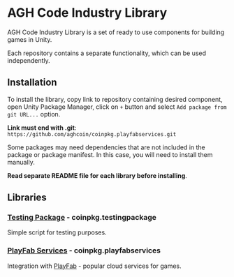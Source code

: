 # AGH Code Industry Library

AGH Code Industry Library is a set of ready to use components for building games in Unity.

Each repository contains a separate functionality, which can be used independently.

## Installation

To install the library, copy link to repository containing desired component, open Unity Package Manager, click on `+` button and select `Add package from git URL...` option.

**Link must end with .git**: `https://github.com/aghcoin/coinpkg.playfabservices.git`

Some packages may need dependencies that are not included in the package or package manifest. In this case, you will need to install them manually.

**Read separate README file for each library before installing**.

## Libraries

### [Testing Package](https://github.com/aghcoin/coinpkg.testingpackage.git) - coinpkg.testingpackage
Simple script for testing purposes.

### [PlayFab Services](https://github.com/aghcoin/coinpkg.playfabservices.git) - coinpkg.playfabservices
Integration with [PlayFab](https://playfab.com) - popular cloud services for games.
